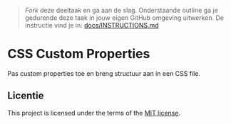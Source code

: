 > _Fork_ deze deeltaak en ga aan de slag. 
Onderstaande outline ga je gedurende deze taak in jouw eigen GitHub omgeving uitwerken. 
De instructie vind je in: [docs/INSTRUCTIONS.md](docs/INSTRUCTIONS.md)

# CSS Custom Properties

Pas custom properties toe en breng structuur aan in een CSS file.

## Licentie

This project is licensed under the terms of the [MIT license](./LICENSE).
